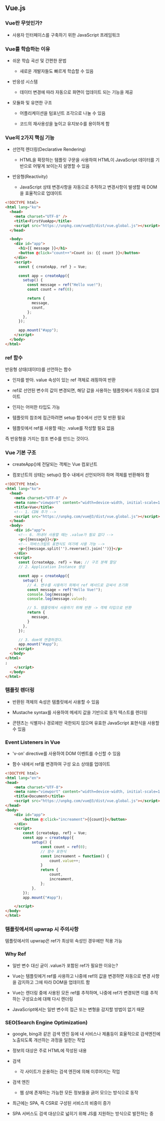 ## Vue.js

### Vue란 무엇인가?

- 사용자 인터페이스를 구축하기 위한 JavaScript 프레임워크

### Vue를 학습하는 이유

- 쉬운 학습 곡선 및 간편한 문법
  
  - 새로운 개발자들도 빠르게 학습할 수 있음
- 반응성 시스템
  
  - 데이터 변경에 따라 자동으로 화면이 업데이트 되는 기능을 제공
- 모듈화 및 유연한 구조
  
  - 어플리케이션을 텀포넌트 조각으로 나눌 수 있음
    
  - 코드의 재사용성을 높이고 유지보수를 용이하게 함
    

### Vue의 2가지 핵심 기능

- 선언적 렌더링(Declarative Rendering)
  
  - HTML을 확장하는 템플릿 구문을 사용하여 HTML이 JavaScript 데이터를 기반으로 어떻게 보이는지 설명할 수 있음
- 반응형(Reactivity)
  
  - JavaScript 상태 변경사항을 자동으로 추적하고 변경사항이 발생할 때 DOM을 효율적으로 업데이트

```html
<!DOCTYPE html>
<html lang="ko">
  <head>
    <meta charset="UTF-8" />
    <title>FirstVueApp</title>
    <script src="https://unpkg.com/vue@3/dist/vue.global.js"></script>
  </head>

  <body>
    <div id="app">
      <h1>{{ message }}</h1>
      <button @click="count++">Count is: {{ count }}</button>
    </div>
    <script>
      const { createApp, ref } = Vue;

      const app = createApp({
        setup() {
          const message = ref("Hello vue!");
          const count = ref(0);

          return {
            message,
            count,
          };
        },
      });

      app.mount("#app");
    </script>
  </body>
</html>
```

### ref 함수

반응형 상태(데이터)를 선언하는 함수

- 인자를 받아. value 속성이 있는 ref 객체로 래핑하여 반환
  
- ref로 선언된 변수의 값이 변경되면, 해당 값을 사용하는 템플릿에서 자동으로 업데이트
  
- 인자는 어떠한 타입도 가능
  
- 템플릿의 참조에 접근하려면 setup 함수에서 선언 및 반환 필요
  
- 템플릿에서 ref를 사용할 때는 .value를 작성할 필요 없음
  

즉 반응형을 가지는 참조 변수를 만드는 것이다.

### Vue 기본 구조

- createApp()에 전달되는 객체는 Vue 컴포넌트
  
- 컴포넌트의 상태는 setup() 함수 내에서 선언되어야 하며 객체를 반환해야 함
  

```html
<!DOCTYPE html>
<html lang="ko">
  <head>
    <meta charset="UTF-8" />
    <meta name="viewport" content="width=device-width, initial-scale=1.0" />
    <title>Vue</title>
    <!-- 1. CDN 추가 -->
    <script src="https://unpkg.com/vue@3/dist/vue.global.js"></script>
  </head>
  <body>
    <div id="app">
      <!-- 6. 꺼내어 사용할 때는 .value가 필요 없다 -->
      <p>{{message}}</p>
      <!-- 자바스크립트 표현식도 여기에 사용 가능 -->
      <p>{{message.split('').reverse().join('')}}</p>
    </div>
    <script>
      const {createApp, ref} = Vue; // 구조 분해 할당
      // 2. Application Instance 생성

      const app = createApp({
        setup() {
          // 4. 변수를 사용하기 위해서 ref 메서드로 감싸서 초기화
          const message = ref("Hello Vue!");
          console.log(message);
          console.log(message.value);

          // 5. 템플릿에서 사용하기 위해 반환 -> 객체 타입으로 반환
          return {
            message,
          }
        },
      });

      // 3. dom에 연결하겠다.
      app.mount("#app");
    </script>
  </body>
</html>
;
    </script>
  </body>
</html>
```

### 템플릿 렌더링

- 반환된 객체의 속성은 템플릿에서 사용할 수 있음
  
- Mustache syntax를 사용하여 메세지 값을 기반으로 동적 텍스트를 렌더링
  
- 콘텐츠는 식별자나 경로에만 국한되지 않으며 유효한 JavaScript 표현식을 사용할 수 있음
  

### Event Listeners in Vue

- 'v-on' directive를 사용하여 DOM 이벤트를 수신할 수 있음
  
- 함수 내에서 ref를 변경하여 구성 요소 상태를 업데이트
  

```html
<!DOCTYPE html>
<html lang="en">
<head>
    <meta charset="UTF-8">
    <meta name="viewport" content="width=device-width, initial-scale=1.0">
    <title>Document</title>
    <script src="https://unpkg.com/vue@3/dist/vue.global.js"></script>
</head>
<body>
    <div id="app">
        <button @:click="increament">{{count}}</button>
    </div>
    <script>
        const {createApp, ref} = Vue;
        const app = createApp({
            setup() {
                const count = ref(0);
                // 함수 표현식
                const increament = function() {
                    count.value++;
                }
                return {
                    count,
                    increament,
                };
            },
        });
        app.mount("#app");

    </script>
</body>
</html>
```

### 템플릿에서의 upwrap 시 주의사항

템플릿에서의 upwrap은 ref가 최상위 속성인 경우에만 적용 가능

### Why Ref

- 일반 변수 대신 굳이 .value가 포함된 ref가 필요한 이유는?
  
- Vue는 템플릿에거 ref를 사용하고 나중에 ref의 값을 변경하면 자동으로 변경 사항을 감지하고 그에 따라 DOM을 업데이트 함
  
- Vue는 렌더링 중에 사용된 모든 ref를 추적하며, 나중에 ref가 변경되면 이를 추적하는 구성요소에 대해 다시 렌더링
  
- JavaScript에서는 일반 변수의 접근 또는 변형을 감지할 방법이 없기 때문
  

### SEO(Search Engine Optimization)

- google, bing과 같은 검색 엔진 등에 내 서비스나 제품등이 효율적으로 검색엔진에 노출되도록 개선하는 과정을 일컫는 작업
  
- 정보의 대상은 주로 HTML에 작성된 내용
  
- 검색
  
  - 각 사이트가 운용하는 검색 엔진에 의해 이루어지는 작업
- 검색 엔진
  
  - 웹 상에 존재하는 가능한 모든 정보들을 긁어 모으는 방식으로 동작
- 최근에는 SPA, 즉 CSR로 구성된 서비스의 비중이 증가
  
- SPA 서버스도 검색 대상으로 넓히기 위해 JS를 지원하는 방식으로 발전하는 중
